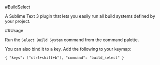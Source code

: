 #BuildSelect

A Sublime Text 3 plugin that lets you easily run all build systems defined by your project.

##Usage

Run the `Select Build System` command from the command palette.

You can also bind it to a key. Add the following to your keymap:

```
{ "keys": ["ctrl+shift+b"], "command": "build_select" }
```
